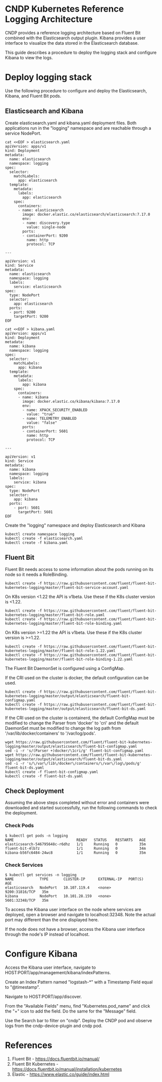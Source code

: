 # CNDP Kubernetes Reference Logging Architecture

CNDP provides a reference logging architecture based on Fluent Bit combined with the Elasticsearch
output plugin. Kibana provides a user interface to visualize the data stored in the Elasticsearch
database.

This guide describes a procedure to deploy the logging stack and configure Kibana to view the logs.

# Deploy logging stack

Use the following procedure to configure and deploy the Elasticsearch, Kibana, and Fluent Bit pods.

## Elasticsearch and Kibana

Create elasticsearch.yaml and kibana.yaml deployment files. Both applications run in the "logging"
namespace and are reachable through a service NodePort.

```
cat <<EOF > elasticsearch.yaml
apiVersion: apps/v1
kind: Deployment
metadata:
  name: elasticsearch
  namespace: logging
spec:
  selector:
    matchLabels:
      app: elasticsearch
  template:
    metadata:
      labels:
        app: elasticsearch
    spec:
      containers:
      - name: elasticsearch
        image: docker.elastic.co/elasticsearch/elasticsearch:7.17.0
        env:
        - name: discovery.type
          value: single-node
        ports:
        - containerPort: 9200
          name: http
          protocol: TCP

---

apiVersion: v1
kind: Service
metadata:
  name: elasticsearch
  namespace: logging
  labels:
    service: elasticsearch
spec:
  type: NodePort
  selector:
    app: elasticsearch
  ports:
  - port: 9200
    targetPort: 9200
EOF
```

```
cat <<EOF > kibana.yaml
apiVersion: apps/v1
kind: Deployment
metadata:
  name: kibana
  namespace: logging
spec:
  selector:
    matchLabels:
      app: kibana
  template:
    metadata:
      labels:
        app: kibana
    spec:
      containers:
      - name: kibana
        image: docker.elastic.co/kibana/kibana:7.17.0
        env:
        - name: XPACK_SECURITY_ENABLED
          value: "true"
        - name: TELEMETRY_ENABLED
          value: "false"
        ports:
        - containerPort: 5601
          name: http
          protocol: TCP

---

apiVersion: v1
kind: Service
metadata:
  name: kibana
  namespace: logging
  labels:
    service: kibana
spec:
  type: NodePort
  selector:
    app: kibana
  ports:
    - port: 5601
      targetPort: 5601
EOF
```

Create the "logging" namespace and deploy Elasticsearch and Kibana

```
kubectl create namespace logging
kubectl create -f elasticsearch.yaml
kubectl create -f kibana.yaml
```

## Fluent Bit

Fluent Bit needs access to some information about the pods running on its node so it needs a
RoleBinding.

```
kubectl create -f https://raw.githubusercontent.com/fluent/fluent-bit-kubernetes-logging/master/fluent-bit-service-account.yaml
```

On K8s version <1.22 the API is v1beta. Use these if the K8s cluster version is <1.22.

```
kubectl create -f https://raw.githubusercontent.com/fluent/fluent-bit-kubernetes-logging/master/fluent-bit-role.yaml
kubectl create -f https://raw.githubusercontent.com/fluent/fluent-bit-kubernetes-logging/master/fluent-bit-role-binding.yaml
```

On K8s version >=1.22 the API is v1beta. Use these if the K8s cluster version is >=1.22.

```
kubectl create -f https://raw.githubusercontent.com/fluent/fluent-bit-kubernetes-logging/master/fluent-bit-role-1.22.yaml
kubectl create -f https://raw.githubusercontent.com/fluent/fluent-bit-kubernetes-logging/master/fluent-bit-role-binding-1.22.yaml
```

The Fluent Bit DaemonSet is configured using a ConfigMap.

If the CRI used on the cluster is docker, the default configuration can be used.

```
kubectl create -f https://raw.githubusercontent.com/fluent/fluent-bit-kubernetes-logging/master/output/elasticsearch/fluent-bit-configmap.yaml
kubectl create -f https://raw.githubusercontent.com/fluent/fluent-bit-kubernetes-logging/master/output/elasticsearch/fluent-bit-ds.yaml
```

If the CRI used on the cluster is containerd, the default ConfigMap must be modified to change the
Parser from 'docker' to 'cri' and the default DaemonSet must be modified to change the log path from
'/var/lib/docker/containers' to '/var/log/pods'.

```
wget https://raw.githubusercontent.com/fluent/fluent-bit-kubernetes-logging/master/output/elasticsearch/fluent-bit-configmap.yaml
sed -i -r 's/(Parser +)docker/\1cri/g' fluent-bit-configmap.yaml
wget https://raw.githubusercontent.com/fluent/fluent-bit-kubernetes-logging/master/output/elasticsearch/fluent-bit-ds.yaml
sed -i -r 's/\/var\/lib\/docker\/containers/\/var\/log\/pods/g' fluent-bit-ds.yaml
kubectl create -f fluent-bit-configmap.yaml
kubectl create -f fluent-bit-ds.yaml
```

## Check Deployment

Assuming the above steps completed without error and containers were downloaded and started
successfully, run the following commands to check the deployment.

### Check Pods

```
$ kubectl get pods -n logging
NAME                             READY   STATUS    RESTARTS   AGE
elasticsearch-546795648c-r6dhz   1/1     Running   0          35m
fluent-bit-4lb7z                 1/1     Running   0          34m
kibana-b56fc6484-24wc8           1/1     Running   0          35m
```

### Check Services

```
$ kubectl get services -n logging
NAME            TYPE       CLUSTER-IP      EXTERNAL-IP   PORT(S)          AGE
elasticsearch   NodePort   10.107.119.4    <none>        9200:31816/TCP   35m
kibana          NodePort   10.101.28.159   <none>        5601:32348/TCP   35m
```

To access the Kibana user interface on the node where services are deployed, open a browser and
navigate to localhost:32348. Note the actual port may different than the one displayed here.

If the node does not have a browser, access the Kibana user interface through the node's IP instead
of localhost.

# Configure Kibana

Access the Kibana user interface, navigate to HOST:PORT/app/management/kibana/indexPatterns.

Create an Index Pattern named "logstash-\*" with a Timestamp Field equal to "@timestamp".

Navigate to HOST:PORT/app/discover.

From the "Available Fields" menu, find "Kubernetes.pod\_name" and click the "+" icon to add the
field. Do the same for the "Message" field.

Use the Search bar to filter on "cndp". Deploy the CNDP pod and observe logs from the
cndp-device-plugin and cndp pod.

# References

1. Fluent Bit - https://docs.fluentbit.io/manual/
2. Fluent Bit Kubernetes - https://docs.fluentbit.io/manual/installation/kubernetes
3. Elastic - https://www.elastic.co/guide/index.html
